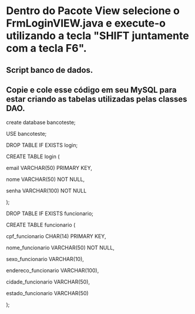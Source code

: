 # Dentro do Pacote View selecione o FrmLoginVIEW.java e execute-o utilizando a tecla "SHIFT juntamente com a tecla F6".
## Script banco de dados.
## Copie e cole esse código em seu MySQL para estar criando as tabelas utilizadas pelas classes DAO.

create database bancoteste;

USE bancoteste;

DROP TABLE IF EXISTS login;

CREATE TABLE login (

email VARCHAR(50) PRIMARY KEY,

nome VARCHAR(50) NOT NULL,

senha VARCHAR(100) NOT NULL

);


DROP TABLE IF EXISTS funcionario;

CREATE TABLE funcionario (

cpf_funcionario CHAR(14) PRIMARY KEY,

nome_funcionario VARCHAR(50) NOT NULL,

sexo_funcionario VARCHAR(10),

endereco_funcionario VARCHAR(100),

cidade_funcionario VARCHAR(50),

estado_funcionario VARCHAR(50)

);
